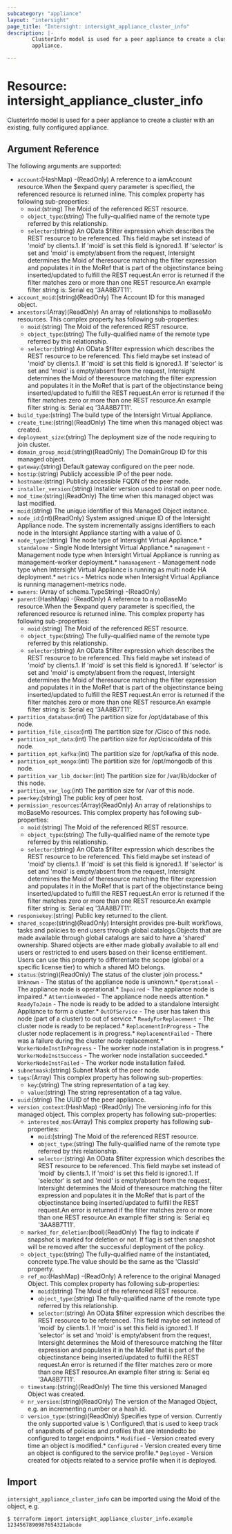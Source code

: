 ```yaml
---
subcategory: "appliance"
layout: "intersight"
page_title: "Intersight: intersight_appliance_cluster_info"
description: |-
        ClusterInfo model is used for a peer appliance to create a cluster with an existing, fully configured
        appliance.

---
```


# Resource: intersight_appliance_cluster_info
ClusterInfo model is used for a peer appliance to create a cluster with an existing, fully configured
appliance.
## Argument Reference
The following arguments are supported:
* `account`:(HashMap) -(ReadOnly) A reference to a iamAccount resource.When the $expand query parameter is specified, the referenced resource is returned inline. 
This complex property has following sub-properties:
  + `moid`:(string) The Moid of the referenced REST resource. 
  + `object_type`:(string) The fully-qualified name of the remote type referred by this relationship. 
  + `selector`:(string) An OData $filter expression which describes the REST resource to be referenced. This field maybe set instead of 'moid' by clients.1. If 'moid' is set this field is ignored.1. If 'selector' is set and 'moid' is empty/absent from the request, Intersight determines the Moid of theresource matching the filter expression and populates it in the MoRef that is part of the objectinstance being inserted/updated to fulfill the REST request.An error is returned if the filter matches zero or more than one REST resource.An example filter string is: Serial eq '3AA8B7T11'. 
* `account_moid`:(string)(ReadOnly) The Account ID for this managed object. 
* `ancestors`:(Array)(ReadOnly) An array of relationships to moBaseMo resources. 
This complex property has following sub-properties:
  + `moid`:(string) The Moid of the referenced REST resource. 
  + `object_type`:(string) The fully-qualified name of the remote type referred by this relationship. 
  + `selector`:(string) An OData $filter expression which describes the REST resource to be referenced. This field maybe set instead of 'moid' by clients.1. If 'moid' is set this field is ignored.1. If 'selector' is set and 'moid' is empty/absent from the request, Intersight determines the Moid of theresource matching the filter expression and populates it in the MoRef that is part of the objectinstance being inserted/updated to fulfill the REST request.An error is returned if the filter matches zero or more than one REST resource.An example filter string is: Serial eq '3AA8B7T11'. 
* `build_type`:(string) The build type of the Intersight Virtual Appliance. 
* `create_time`:(string)(ReadOnly) The time when this managed object was created. 
* `deployment_size`:(string) The deployment size of the node requiring to join cluster. 
* `domain_group_moid`:(string)(ReadOnly) The DomainGroup ID for this managed object. 
* `gateway`:(string) Default gateway configured on the peer node. 
* `hostip`:(string) Publicly accessible IP of the peer node. 
* `hostname`:(string) Publicly accessible FQDN of the peer node. 
* `installer_version`:(string) Installer version used to install on peer node. 
* `mod_time`:(string)(ReadOnly) The time when this managed object was last modified. 
* `moid`:(string) The unique identifier of this Managed Object instance. 
* `node_id`:(int)(ReadOnly) System assigned unique ID of the Intersight Appliance node. The system incrementally assigns identifiers to each node in the Intersight Appliance starting with a value of 0. 
* `node_type`:(string) The node type of Intersight Virtual Appliance.* `standalone` - Single Node Intersight Virtual Appliance.* `management` - Management node type when Intersight Virtual Appliance is running as management-worker deployment.* `hamanagement` - Management node type when Intersight Virtual Appliance is running as multi node HA deployment.* `metrics` - Metrics node when Intersight Virtual Appliance is running management-metrics node. 
* `owners`:
                (Array of schema.TypeString) -(ReadOnly)
* `parent`:(HashMap) -(ReadOnly) A reference to a moBaseMo resource.When the $expand query parameter is specified, the referenced resource is returned inline. 
This complex property has following sub-properties:
  + `moid`:(string) The Moid of the referenced REST resource. 
  + `object_type`:(string) The fully-qualified name of the remote type referred by this relationship. 
  + `selector`:(string) An OData $filter expression which describes the REST resource to be referenced. This field maybe set instead of 'moid' by clients.1. If 'moid' is set this field is ignored.1. If 'selector' is set and 'moid' is empty/absent from the request, Intersight determines the Moid of theresource matching the filter expression and populates it in the MoRef that is part of the objectinstance being inserted/updated to fulfill the REST request.An error is returned if the filter matches zero or more than one REST resource.An example filter string is: Serial eq '3AA8B7T11'. 
* `partition_database`:(int) The partition size for /opt/database of this node. 
* `partition_file_cisco`:(int) The partition size for /Cisco of this node. 
* `partition_opt_data`:(int) The partition size for /opt/cisco/data of this node. 
* `partition_opt_kafka`:(int) The partition size for /opt/kafka of this node. 
* `partition_opt_mongo`:(int) The partition size for /opt/mongodb of this node. 
* `partition_var_lib_docker`:(int) The partition size for /var/lib/docker of this node. 
* `partition_var_log`:(int) The partition size for /var of this node. 
* `peerkey`:(string) The public key of peer host. 
* `permission_resources`:(Array)(ReadOnly) An array of relationships to moBaseMo resources. 
This complex property has following sub-properties:
  + `moid`:(string) The Moid of the referenced REST resource. 
  + `object_type`:(string) The fully-qualified name of the remote type referred by this relationship. 
  + `selector`:(string) An OData $filter expression which describes the REST resource to be referenced. This field maybe set instead of 'moid' by clients.1. If 'moid' is set this field is ignored.1. If 'selector' is set and 'moid' is empty/absent from the request, Intersight determines the Moid of theresource matching the filter expression and populates it in the MoRef that is part of the objectinstance being inserted/updated to fulfill the REST request.An error is returned if the filter matches zero or more than one REST resource.An example filter string is: Serial eq '3AA8B7T11'. 
* `responsekey`:(string) Public key returned to the client. 
* `shared_scope`:(string)(ReadOnly) Intersight provides pre-built workflows, tasks and policies to end users through global catalogs.Objects that are made available through global catalogs are said to have a 'shared' ownership. Shared objects are either made globally available to all end users or restricted to end users based on their license entitlement. Users can use this property to differentiate the scope (global or a specific license tier) to which a shared MO belongs. 
* `status`:(string)(ReadOnly) The status of the cluster join process.* `Unknown` - The status of the appliance node is unknown.* `Operational` - The appliance node is operational.* `Impaired` - The appliance node is impaired.* `AttentionNeeded` - The appliance node needs attention.* `ReadyToJoin` - The node is ready to be added to a standalone Intersight Appliance to form a cluster.* `OutOfService` - The user has taken this node (part of a cluster) to out of service.* `ReadyForReplacement` - The cluster node is ready to be replaced.* `ReplacementInProgress` - The cluster node replacement is in progress.* `ReplacementFailed` - There was a failure during the cluster node replacement.* `WorkerNodeInstInProgress` - The worker node installation is in progress.* `WorkerNodeInstSuccess` - The worker node installation succeeded.* `WorkerNodeInstFailed` - The worker node installation failed. 
* `subnetmask`:(string) Subnet Mask of the peer node. 
* `tags`:(Array)
This complex property has following sub-properties:
  + `key`:(string) The string representation of a tag key. 
  + `value`:(string) The string representation of a tag value. 
* `uuid`:(string) The UUID of the peer appliance. 
* `version_context`:(HashMap) -(ReadOnly) The versioning info for this managed object. 
This complex property has following sub-properties:
  + `interested_mos`:(Array)
This complex property has following sub-properties:
    + `moid`:(string) The Moid of the referenced REST resource. 
    + `object_type`:(string) The fully-qualified name of the remote type referred by this relationship. 
    + `selector`:(string) An OData $filter expression which describes the REST resource to be referenced. This field maybe set instead of 'moid' by clients.1. If 'moid' is set this field is ignored.1. If 'selector' is set and 'moid' is empty/absent from the request, Intersight determines the Moid of theresource matching the filter expression and populates it in the MoRef that is part of the objectinstance being inserted/updated to fulfill the REST request.An error is returned if the filter matches zero or more than one REST resource.An example filter string is: Serial eq '3AA8B7T11'. 
  + `marked_for_deletion`:(bool)(ReadOnly) The flag to indicate if snapshot is marked for deletion or not. If flag is set then snapshot will be removed after the successful deployment of the policy. 
  + `object_type`:(string) The fully-qualified name of the instantiated, concrete type.The value should be the same as the 'ClassId' property. 
  + `ref_mo`:(HashMap) -(ReadOnly) A reference to the original Managed Object. 
This complex property has following sub-properties:
    + `moid`:(string) The Moid of the referenced REST resource. 
    + `object_type`:(string) The fully-qualified name of the remote type referred by this relationship. 
    + `selector`:(string) An OData $filter expression which describes the REST resource to be referenced. This field maybe set instead of 'moid' by clients.1. If 'moid' is set this field is ignored.1. If 'selector' is set and 'moid' is empty/absent from the request, Intersight determines the Moid of theresource matching the filter expression and populates it in the MoRef that is part of the objectinstance being inserted/updated to fulfill the REST request.An error is returned if the filter matches zero or more than one REST resource.An example filter string is: Serial eq '3AA8B7T11'. 
  + `timestamp`:(string)(ReadOnly) The time this versioned Managed Object was created. 
  + `nr_version`:(string)(ReadOnly) The version of the Managed Object, e.g. an incrementing number or a hash id. 
  + `version_type`:(string)(ReadOnly) Specifies type of version. Currently the only supported value is \ Configured\ that is used to keep track of snapshots of policies and profiles that are intendedto be configured to target endpoints.* `Modified` - Version created every time an object is modified.* `Configured` - Version created every time an object is configured to the service profile.* `Deployed` - Version created for objects related to a service profile when it is deployed. 


## Import
`intersight_appliance_cluster_info` can be imported using the Moid of the object, e.g.
```
$ terraform import intersight_appliance_cluster_info.example 1234567890987654321abcde
``` 
